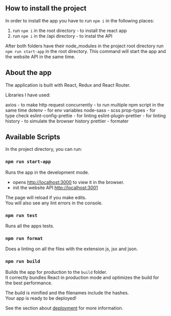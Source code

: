 ## How to install the project

In order to install the app you have to run `npm i` in the following places:

1. run `npm i` in the root directory - to install the react app
1. run `npm i` in the /api directory - to instal the API

After both folders have their node_modules in the project root directory run `npm run start-app` in the root directory.
This command will start the app and the website API in the same time.

## About the app

The application is built with React, Redux and React Router.

Libraries I have used:

axios - to make http request
concurrently - to run multiple npm script in the same time
dotenv - for env variables
node-sass - scss
prop-types - for type check
eslint-config-prettie - for linting
eslint-plugin-prettier - for linting
history - to simulate the browser history
prettier - formater

## Available Scripts

In the project directory, you can run:

### `npm run start-app`

Runs the app in the development mode.<br />

- opens [http://localhost:3000](http://localhost:3000) to view it in the browser.
- init the website API [http://localhost:3001](http://localhost:3001)

The page will reload if you make edits.<br />
You will also see any lint errors in the console.

### `npm run test`

Runs all the apps tests.

### `npm run format`

Does a linting on all the files with the extension js, jsx and json.

### `npm run build`

Builds the app for production to the `build` folder.<br />
It correctly bundles React in production mode and optimizes the build for the best performance.

The build is minified and the filenames include the hashes.<br />
Your app is ready to be deployed!

See the section about [deployment](https://facebook.github.io/create-react-app/docs/deployment) for more information.
